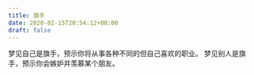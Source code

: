 ```yaml
---
title: 旗手
date: 2020-02-15T20:54:12+08:00
draft: false
---
```


梦见自己是旗手，预示你将从事各种不同的但自己喜欢的职业。
梦见别人是旗手，预示你会嫉妒并羡慕某个朋友。

